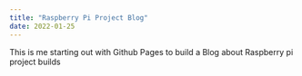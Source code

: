 ```yaml
---
title: "Raspberry Pi Project Blog"
date: 2022-01-25
---
```


This is me starting out with Github Pages to build a Blog about Raspberry pi project builds
